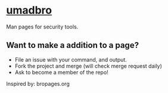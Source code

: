 [umadbro](http://www.umadbro.pw)
=======

Man pages for security tools.

## Want to make a addition to a page?
* File an issue with your command, and output.
* Fork the project and merge (will check merge request daily)
* Ask to become a member of the repo!



Inspired by: bropages.org



